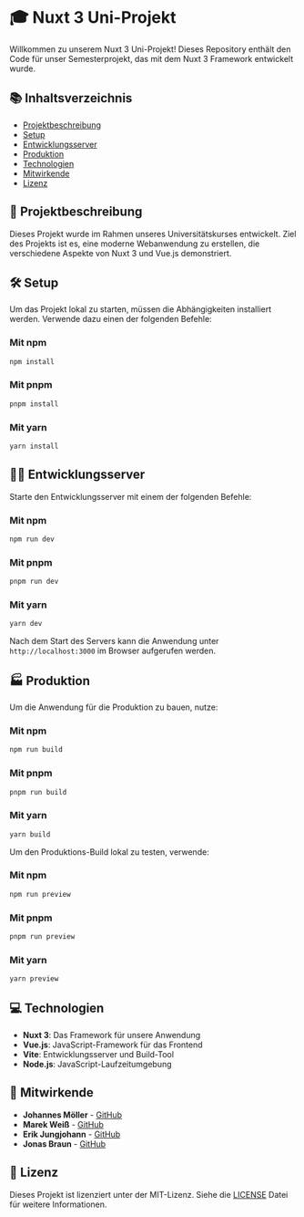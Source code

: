 # 🎓 Nuxt 3 Uni-Projekt

Willkommen zu unserem Nuxt 3 Uni-Projekt! Dieses Repository enthält den Code für unser Semesterprojekt, das mit dem Nuxt 3 Framework entwickelt wurde.

## 📚 Inhaltsverzeichnis
- [Projektbeschreibung](#projektbeschreibung)
- [Setup](#setup)
- [Entwicklungsserver](#entwicklungsserver)
- [Produktion](#produktion)
- [Technologien](#technologien)
- [Mitwirkende](#mitwirkende)
- [Lizenz](#lizenz)

## 📖 Projektbeschreibung

Dieses Projekt wurde im Rahmen unseres Universitätskurses entwickelt. Ziel des Projekts ist es, eine moderne Webanwendung zu erstellen, die verschiedene Aspekte von Nuxt 3 und Vue.js demonstriert.

## 🛠️ Setup

Um das Projekt lokal zu starten, müssen die Abhängigkeiten installiert werden. Verwende dazu einen der folgenden Befehle:

### Mit npm
```bash
npm install
```

### Mit pnpm
```bash
pnpm install
```

### Mit yarn
```bash
yarn install
```

## 👨‍💻 Entwicklungsserver

Starte den Entwicklungsserver mit einem der folgenden Befehle:

### Mit npm
```bash
npm run dev
```

### Mit pnpm
```bash
pnpm run dev
```

### Mit yarn
```bash
yarn dev
```

Nach dem Start des Servers kann die Anwendung unter `http://localhost:3000` im Browser aufgerufen werden.

## 🏭 Produktion

Um die Anwendung für die Produktion zu bauen, nutze:

### Mit npm
```bash
npm run build
```

### Mit pnpm
```bash
pnpm run build
```

### Mit yarn
```bash
yarn build
```

Um den Produktions-Build lokal zu testen, verwende:

### Mit npm
```bash
npm run preview
```

### Mit pnpm
```bash
pnpm run preview
```

### Mit yarn
```bash
yarn preview
```

## 💻 Technologien

- **Nuxt 3**: Das Framework für unsere Anwendung
- **Vue.js**: JavaScript-Framework für das Frontend
- **Vite**: Entwicklungsserver und Build-Tool
- **Node.js**: JavaScript-Laufzeitumgebung

## 👥 Mitwirkende

- **Johannes Möller** - [GitHub](https://github.com/JohannesLks)
- **Marek Weiß** - [GitHub](https://github.com/MarekW98)
- **Erik Jungjohann** - [GitHub](https://github.com/Er1kJungjo)
- **Jonas Braun** - [GitHub](https://github.com/Jonasph7)

## 📄 Lizenz

Dieses Projekt ist lizenziert unter der MIT-Lizenz. Siehe die [LICENSE](LICENSE) Datei für weitere Informationen.

